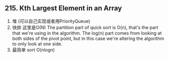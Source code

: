 ## 215. Kth Largest Element in an Array

1. 堆 (可以自己实现或者用PriorityQueue)
2. 快排 这里是O(N)
The partition part of quick sort is O(n), that's the part that we're using in the algorithm. The log(n) part comes from looking at both sides of the pivot point, but in this case we're altering the algorithm to only look at one side.
3. 最简单 sort O(nlogn)
